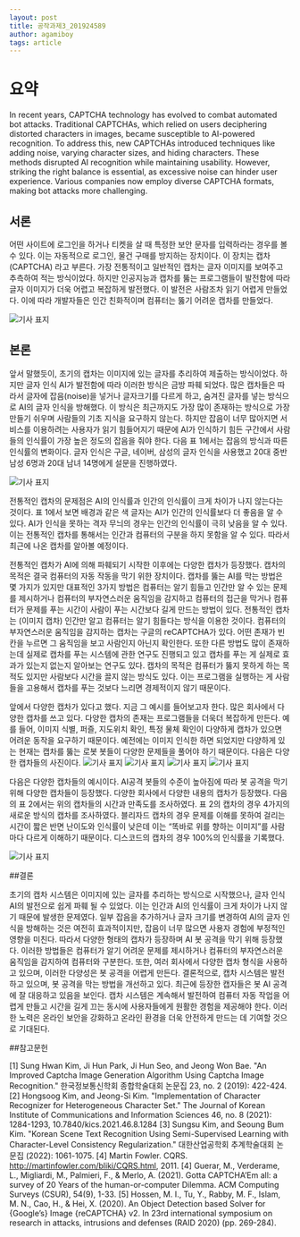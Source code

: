 ```yaml
---
layout: post
title: 공작과제3_201924589
author: agamiboy
tags: article
---
```


# 요약

In recent years, CAPTCHA technology has evolved to combat automated bot attacks. Traditional CAPTCHAs, which relied on users deciphering distorted characters in images, became susceptible to AI-powered recognition. To address this, new CAPTCHAs introduced techniques like adding noise, varying character sizes, and hiding characters. These methods disrupted AI recognition while maintaining usability. However, striking the right balance is essential, as excessive noise can hinder user experience. Various companies now employ diverse CAPTCHA formats, making bot attacks more challenging. 


## 서론

어떤 사이트에 로그인을 하거나 티켓을 살 때 특정한 보안 문자를 입력하라는 경우를 볼 수 있다. 이는 자동적으로 로그인, 물건 구매를 방지하는 장치이다. 이 장치는 캡차(CAPTCHA) 라고 부른다. 가장 전통적이고 일반적인 캡차는 글자 이미지를 보여주고 추측하여 적는 방식이었다. 하지만 인공지능과 캡차를 뚫는 프로그램들이 발전함에 따라 글자 이미지가 더욱 어렵고 복잡하게 발전했다. 이 발전은 사람조차 읽기 어렵게 만들었다. 이에 따라 개발자들은 인간 친화적이며 컴퓨터는 뚫기 어려운 캡차를 만들었다. 

![기사 표지](https://agamiboy.github.io/images/20231006/01.png)

## 본론

앞서 말했듯이, 초기의 캡차는 이미지에 있는 글자를 추리하여 제출하는 방식이었다. 하지만 글자 인식 AI가 발전함에 따라 이러한 방식은 금방 파훼 되었다. 많은 캡차들은 따라서 글자에 잡음(noise)을 넣거나 글자크기를 다르게 하고, 숨겨진 글자를 넣는 방식으로 AI의 글자 인식을 방해했다. 이 방식은 최근까지도 가장 많이 존재하는 방식으로 가장 만들기 쉬우며 사람들의 기초 지식을 요구하지 않는다. 하지만 잡음이 너무 많아지면 서비스를 이용하려는 사용자가 읽기 힘들어지기 때문에 AI가 인식하기 힘든 구간에서 사람들의 인식률이 가장 높은 정도의 잡음을 줘야 한다. 다음 표 1에서는 잡음의 방식과 따른 인식률의 변화이다. 글자 인식은 구글, 네이버, 삼성의 글자 인식을 사용했고 20대 중반 남성 6명과 20대 남녀 14명에게 설문을 진행하였다.

![기사 표지](https://agamiboy.github.io/images/20231006/02.PNG)

전통적인 캡차의 문제점은 AI의 인식률과 인간의 인식률이 크게 차이가 나지 않는다는 것이다. 표 1에서 보면 배경과 같은 색 글자는 AI가 인간의 인식률보다 더 좋음을 알 수 있다. AI가 인식을 못하는 격자 무늬의 경우는 인간의 인식률이 극히 낮음을 알 수 있다. 이는 전통적인 캡차를 통해서는 인간과 컴퓨터의 구분을 하지 못함을 알 수 있다. 따라서 최근에 나온 캡차를 알아볼 예정이다. 

전통적인 캡차가 AI에 의해 파훼되기 시작한 이후에는 다양한 캡차가 등장했다. 캡차의 목적은 결국 컴퓨터의 자동 작동을 막기 위한 장치이다. 캡차를 뚫는 AI를 막는 방법은 몇 가지가 있지만 대표적인 3가지 방법은 컴퓨터는 알기 힘들고 인간만 알 수 있는 문제를 제시하거나 컴퓨터의 부자연스러운 움직임을 감지하고 컴퓨터의 접근을 막거나 컴퓨터가 문제를 푸는 시간이 사람이 푸는 시간보다 길게 만드는 방법이 있다. 전통적인 캡차는 (이미지 캡차) 인간만 알고 컴퓨터는 알기 힘들다는 방식을 이용한 것이다. 컴퓨터의 부자연스러운 움직임을 감지하는 캡차는 구글의 reCAPTCHA가 있다. 어떤 존재가 빈칸을 누르면 그 움직임을 보고 사람인지 아닌지 확인한다. 또한 다른 방법도 많이 존재하는데 실제로 캡차를 푸는 시스템에 관한 연구도 진행되고 있고 캡차를 푸는 게 실제로 효과가 있는지 없는지 알아보는 연구도 있다. 캡차의 목적은 컴퓨터가 뚫지 못하게 하는 목적도 있지만 사람보다 시간을 끌지 않는 방식도 있다. 이는 프로그램을 실행하는 게 사람들을 고용해서 캡차를 푸는 것보다 느리면 경제적이지 않기 때문이다.

앞에서 다양한 캡차가 있다고 했다. 지금 그 예시를 들어보고자 한다. 많은 회사에서 다양한 캡차를 쓰고 있다. 다양한 캡차의 존재는 프로그램들을 더욱더 복잡하게 만든다. 예를 들어, 이미지 식별, 퍼즐, 지도위치 확인, 특정 물체 확인이 다양하게 캡차가 있으면 어려운 동작을 요구하기 때문이다. 예전에는 이미지 인식한 하면 되었지만 다양하게 있는 현재는 캡차를 뚫는 로봇 봇들이 다양한 문제들을 풀어야 하기 때문이다. 다음은 다양한 캡차들의 사진이다.
![기사 표지](https://agamiboy.github.io/images/20231006/03.png)
![기사 표지](https://agamiboy.github.io/images/20231006/04.png)
![기사 표지](https://agamiboy.github.io/images/20231006/05.png)
![기사 표지](https://agamiboy.github.io/images/20231006/06.png)


다음은 다양한 캡차들의 예시이다. AI공격 봇들의 수준이 높아짐에 따라 봇 공격을 막기 위해 다양한 캡차들이 등장했다. 다양한 회사에서 다양한 내용의 캡차가 등장했다. 다음의 표 2에서는 위의 캡차들의 시간과 만족도를 조사하였다. 표 2의 캡차의 경우 4가지의 새로운 방식의 캡차를 조사하였다. 블리자드 캡차의 경우 문제를 이해를 못하여 걸리는 시간이 짧은 반면 난이도와 인식률이 낮은데 이는 “똑바로 위를 향하는 이미지”를 사람마다 다르게 이해하기 때문이다. 디스코드의 캡차의 경우 100%의 인식률을 기록했다.

![기사 표지](https://agamiboy.github.io/images/20231006/07.PNG)


##결론

초기의 캡차 시스템은 이미지에 있는 글자를 추리하는 방식으로 시작했으나, 글자 인식 AI의 발전으로 쉽게 파훼 될 수 있었다. 이는 인간과 AI의 인식률이 크게 차이가 나지 않기 때문에 발생한 문제였다. 일부 잡음을 추가하거나 글자 크기를 변경하여 AI의 글자 인식을 방해하는 것은 여전히 효과적이지만, 잡음이 너무 많으면 사용자 경험에 부정적인 영향을 미친다. 따라서 다양한 형태의 캡차가 등장하며 AI 봇 공격을 막기 위해 등장했다. 이러한 방법들은 컴퓨터가 알기 어려운 문제를 제시하거나 컴퓨터의 부자연스러운 움직임을 감지하여 컴퓨터와 구분한다. 또한, 여러 회사에서 다양한 캡차 형식을 사용하고 있으며, 이러한 다양성은 봇 공격을 어렵게 만든다. 결론적으로, 캡차 시스템은 발전하고 있으며, 봇   공격을 막는 방법을 개선하고 있다. 최근에 등장한 캡자들은 봇 AI 공격에 잘 대응하고 있음을 보인다. 캡차 시스템은 계속해서 발전하여 컴퓨터 자동 작업을 어렵게 만들고 시간을 길게 끄는 동시에 사용자들에게 원활한 경험을 제공해야 한다. 이러한 노력은 온라인 보안을 강화하고 온라인 환경을 더욱 안전하게 만드는 데 기여할 것으로 기대된다.

##참고문헌

[1] Sung Hwan Kim, Ji Hun Park, Ji Hun Seo, and Jeong Won Bae. "An Improved Captcha Image Generation Algorithm Using Captcha Image Recognition." 한국정보통신학회 종합학술대회 논문집 23, no. 2 (2019): 422-424. 
[2] Hongsoog Kim, and Jeong-Si Kim. "Implementation of Character Recognizer for Heterogeneous Character Set." The Journal of Korean Institute of Communications and Information Sciences 46, no. 8 (2021): 1284-1293, 10.7840/kics.2021.46.8.1284
[3] Sungsu Kim, and Seoung Bum Kim. "Korean Scene Text Recognition Using Semi-Supervised Learning with Character-Level Consistency Regularization." 대한산업공학회 추계학술대회 논문집 (2022): 1061-1075. [4] Martin Fowler. CQRS. http://martinfowler.com/bliki/CQRS.html, 2011. 
[4] Guerar, M., Verderame, L., Migliardi, M., Palmieri, F., & Merlo, A. (2021). Gotta CAPTCHA’Em all: a survey of 20 Years of the human-or-computer Dilemma. ACM Computing Surveys (CSUR), 54(9), 1-33.
[5] Hossen, M. I., Tu, Y., Rabby, M. F., Islam, M. N., Cao, H., & Hei, X. (2020). An Object Detection based Solver for {Google’s} Image {reCAPTCHA} v2. In 23rd international symposium on research in attacks, intrusions and defenses (RAID 2020) (pp. 269-284).
